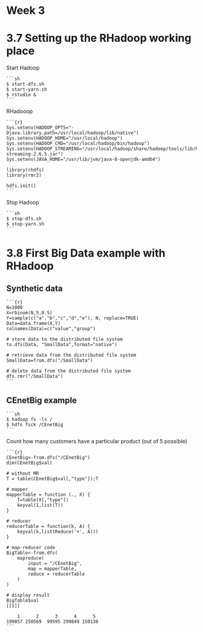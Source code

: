 # Week 3

# 3.7 Setting up the RHadoop working place

Start Hadoop

    ```sh
    $ start-dfs.sh
    $ start-yarn.sh
    $ rstudio &
    ```

RHadooop

    ```{r}
    Sys.setenv(HADOOP_OPTS="-Djava.library.path=/usr/local/hadoop/lib/native")
    Sys.setenv(HADOOP_HOME="/usr/local/hadoop")
    Sys.setenv(HADOOP_CMD="/usr/local/hadoop/bin/hadoop")
    Sys.setenv(HADOOP_STREAMING="/usr/local/hadoop/share/hadoop/tools/lib/hadoop-streaming-2.6.5.jar")
    Sys.setenv(JAVA_HOME="/usr/lib/jvm/java-8-openjdk-amd64")

    library(rhdfs)
    library(rmr2)

    hdfs.init()
    ```

Stop Hadoop

    ```sh
    $ stop-dfs.sh
    $ stop-yarn.sh
    ```

# 3.8 First Big Data example with RHadoop

## Synthetic data

    ```{r}
    N=1000
    X=rbinom(N,5,0.5)
    Y=sample(c("a","b","c","d","e"), N, replace=TRUE)
    Data=data.frame(X,Y)
    colnames(Data)=c("value","group")

    # store data to the distributed file system
    to.dfs(Data, "SmallData",format="native")

    # retrieve data from the distributed file system
    SmallData=from.dfs("/SmallData")

    # delete data from the distributed file system
    dfs.rmr("/SmallData")
    ```

## CEnetBig example

    ```sh
    $ hadoop fs -ls /
    $ hdfs fsck /CEnetBig
    ```

Count how many customers have a  particular product (out of 5 possible)

    ```{r}
    CEnetBig<-from.dfs("/CEnetBig")
    dim(CEnetBig$val)
    
    # without MR
    T = table(CEnetBig$val[,"type"]);T

    # mapper
    mapperTable = function (., X) {
        T=table(X[,"type"])
        keyval(1,list(T))
    }

    # reducer
    reducerTable = function(k, A) {
        keyval(k,list(Reduce('+', A)))
    }

    # map-reducer code
    BigTable<-from.dfs(
        mapreduce(
            input = "/CEnetBig",
            map = mapperTable,
            reduce = reducerTable
        )
    )

    # display result
    BigTable$val
    [[1]]

        1      2      3      4      5 
    199857 250569  99595 299849 150130
    ```